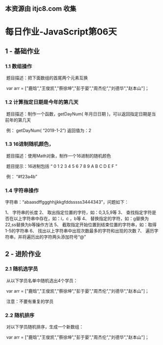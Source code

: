 ## 本资源由 itjc8.com 收集
# 每日作业-JavaScript第06天

## 1 - 基础作业

### 1.1  数组操作

​	题目描述：把下面数组的首尾两个元素互换

​	var arr = ["鹿晗","王俊凯","蔡徐坤","彭于晏","周杰伦","刘德华","赵本山"]；

### 1.2 计算指定日期是今年的第几天

​	题目描述：制作一个函数，getDayNum( 年月日日期 )，可以返回指定日期是当前年的第几天

​	例：  getDayNum( “2019-1-2”)    返回值为：2

### 1.3 16进制随机颜色，

​	题目描述：使用Math对象，制作一个16进制的随机颜色

​	题目提示：16进制包括 “ 0  1  2  3  4  5  6  7  8  9  A  B  C  D  E  F ”

​	例： “#f23a4b” 

### 1.4 字符串操作

字符串：“abaasdffggghhjjkkgfddsssss3444343”，问题如下： 

1、 字符串的长度 
2、 取出指定位置的字符，如：0,3,5,9等 
3、 查找指定字符是否在以上字符串中存在，如：i，c ，b等 
4、 替换指定的字符，如：g替换为22,ss替换为b等操作方法 
5、 截取指定开始位置到结束位置的字符串，如：取得1-5的字符串
6、 找出以上字符串中出现次数最多的字符和出现的次数 
7、 遍历字符串，并将遍历出的字符两头添加符号“@”

## 2 - 进阶作业

### 2.1  随机选学员

​	从以下学员名单中随机选出4个学员：

​	var arr = ["鹿晗","王俊凯","蔡徐坤","彭于晏","周杰伦","刘德华","赵本山"]；

​	注意：不要有重复的学员

### 2.2  随机排序

​	对以下学员随机排序，生成一个新数组：

​	var arr = ["鹿晗","王俊凯","蔡徐坤","彭于晏","周杰伦","刘德华","赵本山"]；

​	



